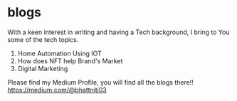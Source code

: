 # blogs
With a keen interest in writing and having a Tech background, I bring to You some of the tech topics.
1) Home Automation Using IOT
2) How does NFT help Brand's Market
3) Digital Marketing


Please find my Medium Profile, you will find all the blogs there!!
https://medium.com/@bhattniti03
